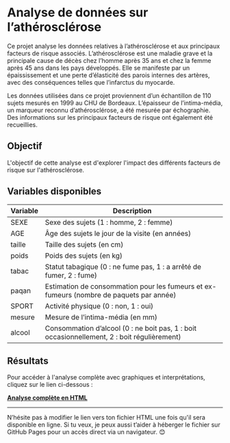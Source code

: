 # Analyse de données sur l’athérosclérose

Ce projet analyse les données relatives à l’athérosclérose et aux principaux facteurs de risque associés. L’athérosclérose est une maladie grave et la principale cause de décès chez l’homme après 35 ans et chez la femme après 45 ans dans les pays développés. Elle se manifeste par un épaississement et une perte d’élasticité des parois internes des artères, avec des conséquences telles que l’infarctus du myocarde.

Les données utilisées dans ce projet proviennent d’un échantillon de 110 sujets mesurés en 1999 au CHU de Bordeaux. L’épaisseur de l’intima-média, un marqueur reconnu d’athérosclérose, a été mesurée par échographie. Des informations sur les principaux facteurs de risque ont également été recueillies.

## Objectif

L'objectif de cette analyse est d'explorer l'impact des différents facteurs de risque sur l'athérosclérose.

## Variables disponibles

| **Variable** | **Description** |
|--------------|------------------|
| SEXE         | Sexe des sujets (1 : homme, 2 : femme) |
| AGE          | Âge des sujets le jour de la visite (en années) |
| taille       | Taille des sujets (en cm) |
| poids        | Poids des sujets (en kg) |
| tabac        | Statut tabagique (0 : ne fume pas, 1 : a arrêté de fumer, 2 : fume) |
| paqan        | Estimation de consommation pour les fumeurs et ex-fumeurs (nombre de paquets par année) |
| SPORT        | Activité physique (0 : non, 1 : oui) |
| mesure       | Mesure de l’intima-média (en mm) |
| alcool       | Consommation d’alcool (0 : ne boit pas, 1 : boit occasionnellement, 2 : boit régulièrement) |

## Résultats

Pour accéder à l'analyse complète avec graphiques et interprétations, cliquez sur le lien ci-dessous :

**[Analyse complète en HTML](/Users/edenbete/Documents/facteurs_risque_artherosclerose/facteurs_risques.html)**

---

N’hésite pas à modifier le lien vers ton fichier HTML une fois qu'il sera disponible en ligne. Si tu veux, je peux aussi t’aider à héberger le fichier sur GitHub Pages pour un accès direct via un navigateur. 😊
